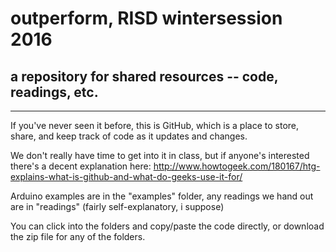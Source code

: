# outperform, RISD wintersession 2016 #

## a repository for shared resources -- code, readings, etc. ##

-------------------------------------------------------------------------------

If you've never seen it before, this is GitHub, which is a place to store, share, and keep track of code as it updates and changes.

We don't really have time to get into it in class, but if anyone's interested there's a decent explanation here:
http://www.howtogeek.com/180167/htg-explains-what-is-github-and-what-do-geeks-use-it-for/

Arduino examples are in the "examples" folder, any readings we hand out are in "readings"
(fairly self-explanatory, i suppose)

You can click into the folders and copy/paste the code directly, or download the zip file for any of the folders.
